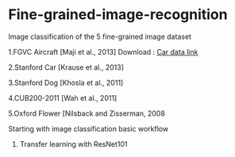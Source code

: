 # Fine-grained-image-recognition

Image classification of the 5 fine-grained image dataset

1.FGVC Aircraft [Maji et al., 2013]
Download : [Car data link]
  
2.Stanford Car [Krause et al., 2013]

3.Stanford Dog [Khosla et al., 2011]

4.CUB200-2011 [Wah et al., 2011]

5.Oxford Flower [Nilsback and Zisserman, 2008

  
Starting with image classification basic workflow
  1. Transfer learning with ResNet101
  
  
  
  
[Car data link]: https://ai.stanford.edu/~jkrause/cars/car_dataset.html

